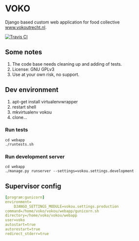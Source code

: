 # VOKO
Django based custom web application for food collective www.vokoutrecht.nl.

[![Travis CI](https://api.travis-ci.org/rikva/vokou.svg)](https://travis-ci.org/rikva/vokou)
## Some notes
1. The code base needs cleaning up and adding of tests.
1. License: GNU GPLv3
1. Use at your own risk, no support.

## Dev environment

1. apt-get install virtualenvwrapper
2. restart shell
3. mkvirtualenv vokou
4. clone...

### Run tests
    cd webapp
    ./runtests.sh
    
### Run development server
    cd webapp
    ./manage.py runserver --settings=vokou.settings.development

## Supervisor config
```yaml
[program:gunicorn]
environment=
    DJANGO_SETTINGS_MODULE=vokou.settings.production
command=/home/voko/vokou/webapp/gunicorn.sh
directory=/home/voko/vokou/webapp
user=voko
autostart=true
autorestart=true
redirect_stderr=true
```
